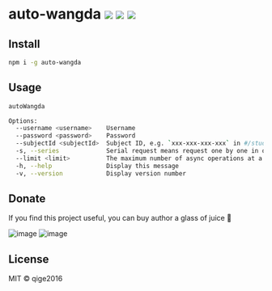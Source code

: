 # auto-wangda [![](https://img.shields.io/npm/v/auto-wangda.svg)](https://www.npmjs.com/package/auto-wangda) [![](https://img.shields.io/npm/dm/auto-wangda.svg)](https://www.npmjs.com/package/auto-wangda) [![](https://img.shields.io/circleci/project/github/qige2016/auto-wangda.svg)](https://circleci.com/gh/qige2016/auto-wangda/tree/master)

## Install

```bash
npm i -g auto-wangda
```

## Usage

```bash
autoWangda
```

```bash
Options:
  --username <username>    Username
  --password <password>    Password
  --subjectId <subjectId>  Subject ID, e.g. `xxx-xxx-xxx-xxx` in #/study/subject/detail/xxx-xxx-xxx-xxx
  -s, --series             Serial request means request one by one in order
  --limit <limit>          The maximum number of async operations at a time
  -h, --help               Display this message
  -v, --version            Display version number
```

## Donate

If you find this project useful, you can buy author a glass of juice 🍹

![image](https://user-images.githubusercontent.com/18051955/210329720-6094eed0-1508-43ec-8cf2-9ba8dad5e3a3.png)
![image](https://user-images.githubusercontent.com/18051955/210329808-63bf8340-bb1b-46cc-93fc-775930430237.png)


## License

MIT &copy; qige2016
